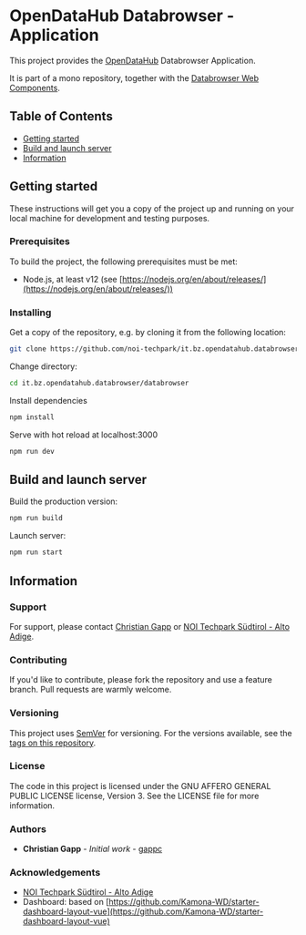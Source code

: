# OpenDataHub Databrowser - Application

This project provides the [OpenDataHub](https://noi.bz.it/en/services/open-data-hub) Databrowser Application.

It is part of a mono repository, together with the [Databrowser Web Components](../web-components).

## Table of Contents

- [Getting started](#getting-started)
- [Build and launch server](#build-and-launch-server)
- [Information](#information)

## Getting started

These instructions will get you a copy of the project up and running
on your local machine for development and testing purposes.

### Prerequisites

To build the project, the following prerequisites must be met:

- Node.js, at least v12 (see [https://nodejs.org/en/about/releases/](https://nodejs.org/en/about/releases/))

### Installing

Get a copy of the repository, e.g. by cloning it from the following location:

```bash
git clone https://github.com/noi-techpark/it.bz.opendatahub.databrowser
```

Change directory:

```bash
cd it.bz.opendatahub.databrowser/databrowser
```

Install dependencies

```bash
npm install
```

Serve with hot reload at localhost:3000

```bash
npm run dev
```

## Build and launch server

Build the production version:

```bash
npm run build
```

Launch server:

```bash
npm run start
```

## Information

### Support

For support, please contact [Christian Gapp](https://github.com/gappc) or
[NOI Techpark Südtirol - Alto Adige](https://noi.bz.it/en).

### Contributing

If you'd like to contribute, please fork the repository and use a feature
branch. Pull requests are warmly welcome.

### Versioning

This project uses [SemVer](https://semver.org/) for versioning. For the versions available,
see the [tags on this repository](https://github.com/noi-techpark/it.bz.opendatahub.databrowser/tags).

### License

The code in this project is licensed under the GNU AFFERO GENERAL PUBLIC LICENSE license, Version 3. See the LICENSE file for more information.

### Authors

- **Christian Gapp** - *Initial work* - [gappc](https://github.com/gappc)

### Acknowledgements

- [NOI Techpark Südtirol - Alto Adige](https://noi.bz.it/en)
- Dashboard: based on [https://github.com/Kamona-WD/starter-dashboard-layout-vue](https://github.com/Kamona-WD/starter-dashboard-layout-vue)

